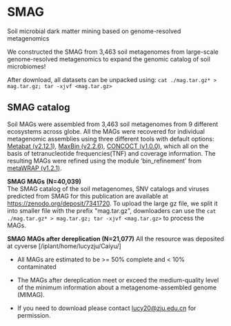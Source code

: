 # SMAG
Soil microbial dark matter mining based on genome-resolved metagenomics 

We constructed the SMAG from 3,463 soil metagenomes from large-scale genome-resolved metagenomics to expand the genomic catalog of soil microbiomes!

After download, all datasets can be unpacked using: `cat ./mag.tar.gz* > mag.tar.gz; tar -xjvf <mag.tar.gz>`

## SMAG catalog

Soil MAGs were assembled from 3,463 soil metagenomes from 9 different ecosystems across globe. All the MAGs were recovered for individual metagenomic assemblies using three different tools with default options: [Metabat (v2.12.1)](https://github.com/bioboxes/metaBAT), [MaxBin (v2.2.6)](https://github.com/movingpictures83/MaxBin), [CONCOCT (v1.0.0)](https://github.com/ConcoctLang/concoct), which all on the basis of tetranucleotide frequencies(TNF) and coverage information. The resulting MAGs were refined using the module ‘bin_refinement’ from [metaWRAP (v1.2.1)](https://github.com/bxlab/metaWRAP).

<b>SMAG MAGs (N=40,039)</b>   
The SMAG catalog of the soil metagenomes, SNV catalogs and viruses predicted from SMAG for this publication are available at https://zenodo.org/deposit/7341720. To upload the large gz file, we split it into smaller file with the prefix "mag.tar.gz",
downloaders can use the `cat ./mag.tar.gz* > mag.tar.gz; tar -xjvf <mag.tar.gz>` to process the MAGs.

<b>SMAG MAGs after dereplication (N=21,077)</b>
All the resource was deposited at cyverse [/iplant/home/lucyzju/Caiyu/]

* All MAGs are estimated to be >= 50% complete and < 10% contaminated
* The MAGs after dereplication meet or exceed the medium-quality level of the minimum information about a metagenome-assembled genome (MIMAG).

* If you need to download please contact lucy20@zju.edu.cn for permission.
